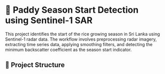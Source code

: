# 🌾 Paddy Season Start Detection using Sentinel-1 SAR

This project identifies the start of the rice growing season in Sri Lanka using Sentinel-1 radar data. The workflow involves preprocessing radar imagery, extracting time series data, applying smoothing filters, and detecting the minimum backscatter coefficient as the season start indicator.

## 📁 Project Structure

